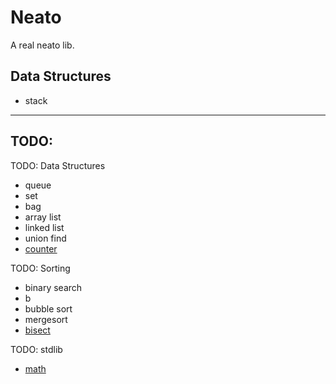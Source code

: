 # Neato

A real neato lib.

## Data Structures

- stack

---

## TODO:

TODO: Data Structures

- queue
- set
- bag
- array list
- linked list
- union find
- [counter](https://docs.python.org/3/library/collections.html#collections.Counter)

TODO: Sorting

- binary search
- b
- bubble sort
- mergesort
- [bisect](https://github.com/python/cpython/blob/3.11/Lib/bisect.py)

TODO: stdlib

- [math](https://docs.python.org/3/library/math.html)
